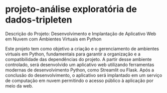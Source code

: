 # projeto-análise exploratória de dados-tripleten
Descrição do Projeto: Desenvolvimento e Implantação de Aplicativo Web em Nuvem com Ambientes Virtuais em Python

Este projeto tem como objetivo a criação e o gerenciamento de ambientes virtuais em Python, fundamentais para garantir a organização e a compatibilidade das dependências do projeto. A partir desse ambiente controlado, será desenvolvido um aplicativo web utilizando ferramentas modernas de desenvolvimento Python, como Streamlit ou Flask. Após a conclusão do desenvolvimento, o aplicativo será implantado em um serviço de computação em nuvem permitindo o acesso público à aplicação por meio da web.

